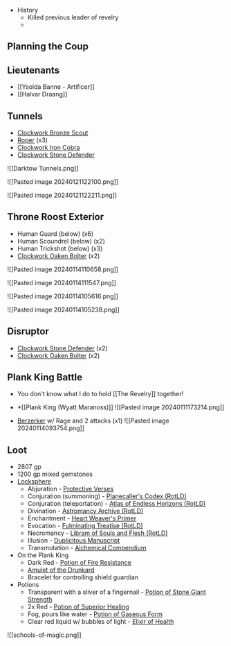 * History
	* Killed previous leader of revelry
	* 
## Planning the Coup

## Lieutenants

* [[Ysolda Banne - Artificer]]
* [[Halvar Draang]]
## Tunnels

*  [Clockwork Bronze Scout](https://www.dndbeyond.com/monsters/2560756-clockwork-bronze-scout)
* [Roper](https://www.dndbeyond.com/monsters/16999-roper) (x3)
* [Clockwork Iron Cobra](https://www.dndbeyond.com/monsters/2560757-clockwork-iron-cobra)
* [Clockwork Stone Defender](https://www.dndbeyond.com/monsters/2560759-clockwork-stone-defender)

![[Darktow Tunnels.png]]

![[Pasted image 20240121122100.png]]

![[Pasted image 20240121122211.png]]

## Throne Roost Exterior

* Human Guard (below) (x6)
* Human Scoundrel (below) (x2)
* Human Trickshot (below) (x3)
* [Clockwork Oaken Bolter](https://www.dndbeyond.com/monsters/2560758-clockwork-oaken-bolter) (x2)

![[Pasted image 20240114110658.png]]

![[Pasted image 20240114111547.png]]

![[Pasted image 20240114105616.png]]

![[Pasted image 20240114105238.png]]


## Disruptor

* [Clockwork Stone Defender](https://www.dndbeyond.com/monsters/2560759-clockwork-stone-defender) (x2)
* [Clockwork Oaken Bolter](https://www.dndbeyond.com/monsters/2560758-clockwork-oaken-bolter) (x2)
## Plank King Battle

* You don't know what I do to hold [[The Revelry]] together!

* *[[Plank King (Wyatt Maranoss)]]
![[Pasted image 20240111173214.png]]
* [Berzerker](https://www.dndbeyond.com/monsters/16805-berserker) w/ Rage and 2 attacks (x1)
![[Pasted image 20240114093754.png]]

## Loot

* 2807 gp
* 1200 gp mixed gemstones
* [Locksphere](https://www.dndbeyond.com/magic-items/8063983-locksphere)
	* Abjuration - [Protective Verses](https://www.dndbeyond.com/magic-items/2405662-protective-verses)
	* Conjuration (summoning) - [Planecaller's Codex (RotLD)](https://www.dndbeyond.com/magic-items/8051530-planecallers-codex-rotld)
	* Conjuration (teleportation) - [Atlas of Endless Horizons (RotLD)](https://www.dndbeyond.com/magic-items/8177475-atlas-of-endless-horizons-rotld)
	* Divination - [Astromancy Archive (RotLD)](https://www.dndbeyond.com/magic-items/8051561-astromancy-archive-rotld)
	* Enchantment - [Heart Weaver's Primer](https://www.dndbeyond.com/magic-items/2412288-heart-weavers-primer)
	* Evocation - [Fulminating Treatise (RotLD)](https://www.dndbeyond.com/magic-items/8051498-fulminating-treatise-rotld)
	* Necromancy -  [Libram of Souls and Flesh (RotLD)](https://www.dndbeyond.com/magic-items/8051430-libram-of-souls-and-flesh-rotld)
	* Illusion -  [Duplicitous Manuscript](https://www.dndbeyond.com/magic-items/2412157-duplicitous-manuscript)
	* Transmutation - [Alchemical Compendium](https://www.dndbeyond.com/magic-items/2400596-alchemical-compendium)
* On the Plank King
	* Dark Red - [Potion of Fire Resistance](https://www.dndbeyond.com/magic-items/5136-potion-of-fire-resistance) 
	* [Amulet of the Drunkard](https://www.dndbeyond.com/magic-items/1434251-amulet-of-the-drunkard)
	* Bracelet for controlling shield guardian
* Potions
	* Transparent with a sliver of a fingernail - [Potion of Stone Giant Strength](https://www.dndbeyond.com/magic-items/5128-potion-of-stone-giant-strength)
	* 2x Red - [Potion of Superior Healing](https://www.dndbeyond.com/magic-items/5134-potion-of-healing-superior)
	* Fog, pours like water - [Potion of Gaseous Form](https://www.dndbeyond.com/magic-items/4705-potion-of-gaseous-form)
	* Clear red liquid w/ bubbles of light - [Elixir of Health](https://www.dndbeyond.com/magic-items/5351-elixir-of-health)


![[schools-of-magic.png]]